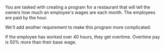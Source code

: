 You are tasked with creating a program for a restaurant that will tell the owners how much an employee's wages are each month. The employees are paid by the hour.

We'll add another requirement to make this program more complicated:

If the employee has worked over 40 hours, they get overtime. Overtime pay is 50% more than their base wage.
